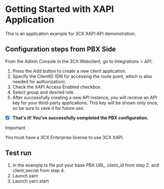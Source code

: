 # Getting Started with XAPI Application

This is an application example for 3CX XAPI API demonstration.

## Configuration steps from PBX Side

From the Admin Console in the 3CX Webclient, go to Integrations > API:
1. Press the Add button to create a new client application.
2. Specify the ClientID (DN for accessing the route point, which is also needed for authorization).
3. Check the XAPI Access Enabled checkbox.
4. Select group and desired role.
4. After successfully creating a new API instance, you will receive an API key for your third-party applications. This key will be shown only once, so be sure to save it for future use.

- [x] **That's it! You've successfully completed the PBX configuration.**

> [!IMPORTANT]
> You must have a 3CX Enterprise license to use 3CX XAPI.

## Test run

1. In the example.ts file put your base PBX URL, client_id from step 2. and client_secret from step 4.
2. Launch yarn
3. Launch yarn.start

